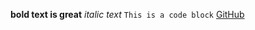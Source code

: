 **bold text is great**
*italic text*
`This is a code block`
[GitHub](https://github.com/jjnaidu/phase-0-gps-1)
